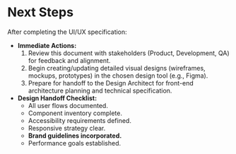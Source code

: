 # Next Steps

After completing the UI/UX specification:

*   **Immediate Actions:**
    1.  Review this document with stakeholders (Product, Development, QA) for feedback and alignment.
    2.  Begin creating/updating detailed visual designs (wireframes, mockups, prototypes) in the chosen design tool (e.g., Figma).
    3.  Prepare for handoff to the Design Architect for front-end architecture planning and technical specification.
*   **Design Handoff Checklist:**
    *   All user flows documented.
    *   Component inventory complete.
    *   Accessibility requirements defined.
    *   Responsive strategy clear.
    *   **Brand guidelines incorporated.**
    *   Performance goals established.